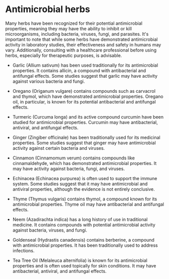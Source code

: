 # Antimicrobial herbs

Many herbs have been recognized for their potential antimicrobial properties, meaning they may have the ability to inhibit or kill microorganisms, including bacteria, viruses, fungi, and parasites. It's important to note that while some herbs have demonstrated antimicrobial activity in laboratory studies, their effectiveness and safety in humans may vary. Additionally, consulting with a healthcare professional before using herbs, especially for therapeutic purposes, is advisable. 

* Garlic (Allium sativum) has been used traditionally for its antimicrobial properties. It contains allicin, a compound with antibacterial and antifungal effects. Some studies suggest that garlic may have activity against various bacteria and fungi.

* Oregano (Origanum vulgare) contains compounds such as carvacrol and thymol, which have demonstrated antimicrobial properties. Oregano oil, in particular, is known for its potential antibacterial and antifungal effects.

* Turmeric (Curcuma longa) and its active compound curcumin have been studied for antimicrobial properties. Curcumin may have antibacterial, antiviral, and antifungal effects.

* Ginger (Zingiber officinale) has been traditionally used for its medicinal properties. Some studies suggest that ginger may have antimicrobial activity against certain bacteria and viruses.

* Cinnamon (Cinnamomum verum) contains compounds like cinnamaldehyde, which has demonstrated antimicrobial properties. It may have activity against bacteria, fungi, and viruses.

* Echinacea (Echinacea purpurea) is often used to support the immune system. Some studies suggest that it may have antimicrobial and antiviral properties, although the evidence is not entirely conclusive.

* Thyme (Thymus vulgaris) contains thymol, a compound known for its antimicrobial properties. Thyme oil may have antibacterial and antifungal effects.

* Neem (Azadirachta indica) has a long history of use in traditional medicine. It contains compounds with potential antimicrobial activity against bacteria, viruses, and fungi.

* Goldenseal (Hydrastis canadensis) contains berberine, a compound with antimicrobial properties. It has been traditionally used to address infections.

* Tea Tree Oil (Melaleuca alternifolia) is known for its antimicrobial properties and is often used topically for skin conditions. It may have antibacterial, antiviral, and antifungal effects.
  